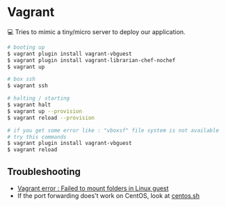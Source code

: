 # Vagrant

:computer: Tries to mimic a tiny/micro server to deploy our application.

```bash
# booting up
$ vagrant plugin install vagrant-vbguest
$ vagrant plugin install vagrant-librarian-chef-nochef
$ vagrant up

# box ssh
$ vagrant ssh

# halting / starting
$ vagrant halt
$ vagrant up --provision
$ vagrant reload --provision

# if you get some error like : "vboxsf" file system is not available
# try this commands
$ vagrant plugin install vagrant-vbguest
$ vagrant reload
```

## Troubleshooting

- [Vagrant error : Failed to mount folders in Linux guest](http://stackoverflow.com/questions/22717428/vagrant-error-failed-to-mount-folders-in-linux-guest)
- If the port forwarding does't work on CentOS, look at [centos.sh](centos.sh)
